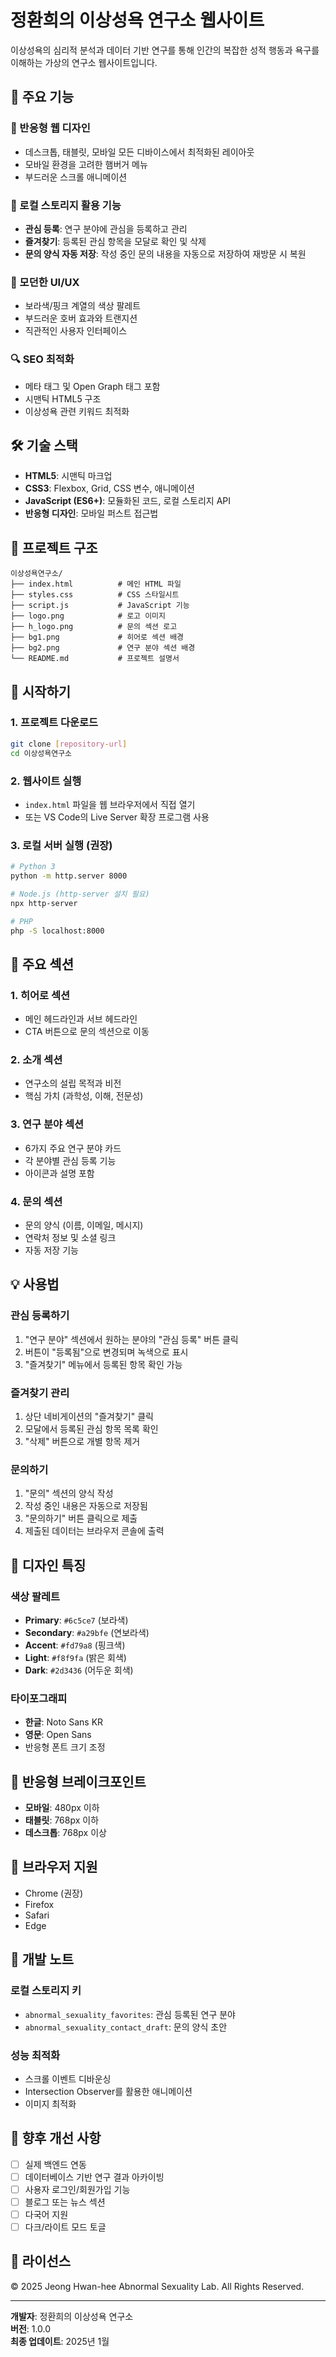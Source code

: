 # 정환희의 이상성욕 연구소 웹사이트

이상성욕의 심리적 분석과 데이터 기반 연구를 통해 인간의 복잡한 성적 행동과 욕구를 이해하는 가상의 연구소 웹사이트입니다.

## 🎯 주요 기능

### 📱 반응형 웹 디자인
- 데스크톱, 태블릿, 모바일 모든 디바이스에서 최적화된 레이아웃
- 모바일 환경을 고려한 햄버거 메뉴
- 부드러운 스크롤 애니메이션

### 💾 로컬 스토리지 활용 기능
- **관심 등록**: 연구 분야에 관심을 등록하고 관리
- **즐겨찾기**: 등록된 관심 항목을 모달로 확인 및 삭제
- **문의 양식 자동 저장**: 작성 중인 문의 내용을 자동으로 저장하여 재방문 시 복원

### 🎨 모던한 UI/UX
- 보라색/핑크 계열의 색상 팔레트
- 부드러운 호버 효과와 트랜지션
- 직관적인 사용자 인터페이스

### 🔍 SEO 최적화
- 메타 태그 및 Open Graph 태그 포함
- 시맨틱 HTML5 구조
- 이상성욕 관련 키워드 최적화

## 🛠️ 기술 스택

- **HTML5**: 시맨틱 마크업
- **CSS3**: Flexbox, Grid, CSS 변수, 애니메이션
- **JavaScript (ES6+)**: 모듈화된 코드, 로컬 스토리지 API
- **반응형 디자인**: 모바일 퍼스트 접근법

## 📁 프로젝트 구조

```
이상성욕연구소/
├── index.html          # 메인 HTML 파일
├── styles.css          # CSS 스타일시트
├── script.js           # JavaScript 기능
├── logo.png            # 로고 이미지
├── h_logo.png          # 문의 섹션 로고
├── bg1.png             # 히어로 섹션 배경
├── bg2.png             # 연구 분야 섹션 배경
└── README.md           # 프로젝트 설명서
```

## 🚀 시작하기

### 1. 프로젝트 다운로드
```bash
git clone [repository-url]
cd 이상성욕연구소
```

### 2. 웹사이트 실행
- `index.html` 파일을 웹 브라우저에서 직접 열기
- 또는 VS Code의 Live Server 확장 프로그램 사용

### 3. 로컬 서버 실행 (권장)
```bash
# Python 3
python -m http.server 8000

# Node.js (http-server 설치 필요)
npx http-server

# PHP
php -S localhost:8000
```

## 🧠 주요 섹션

### 1. 히어로 섹션
- 메인 헤드라인과 서브 헤드라인
- CTA 버튼으로 문의 섹션으로 이동

### 2. 소개 섹션
- 연구소의 설립 목적과 비전
- 핵심 가치 (과학성, 이해, 전문성)

### 3. 연구 분야 섹션
- 6가지 주요 연구 분야 카드
- 각 분야별 관심 등록 기능
- 아이콘과 설명 포함

### 4. 문의 섹션
- 문의 양식 (이름, 이메일, 메시지)
- 연락처 정보 및 소셜 링크
- 자동 저장 기능

## 💡 사용법

### 관심 등록하기
1. "연구 분야" 섹션에서 원하는 분야의 "관심 등록" 버튼 클릭
2. 버튼이 "등록됨"으로 변경되며 녹색으로 표시
3. "즐겨찾기" 메뉴에서 등록된 항목 확인 가능

### 즐겨찾기 관리
1. 상단 네비게이션의 "즐겨찾기" 클릭
2. 모달에서 등록된 관심 항목 목록 확인
3. "삭제" 버튼으로 개별 항목 제거

### 문의하기
1. "문의" 섹션의 양식 작성
2. 작성 중인 내용은 자동으로 저장됨
3. "문의하기" 버튼 클릭으로 제출
4. 제출된 데이터는 브라우저 콘솔에 출력

## 🎨 디자인 특징

### 색상 팔레트
- **Primary**: `#6c5ce7` (보라색)
- **Secondary**: `#a29bfe` (연보라색)
- **Accent**: `#fd79a8` (핑크색)
- **Light**: `#f8f9fa` (밝은 회색)
- **Dark**: `#2d3436` (어두운 회색)

### 타이포그래피
- **한글**: Noto Sans KR
- **영문**: Open Sans
- 반응형 폰트 크기 조정

## 📱 반응형 브레이크포인트

- **모바일**: 480px 이하
- **태블릿**: 768px 이하
- **데스크톱**: 768px 이상

## 🔧 브라우저 지원

- Chrome (권장)
- Firefox
- Safari
- Edge

## 📝 개발 노트

### 로컬 스토리지 키
- `abnormal_sexuality_favorites`: 관심 등록된 연구 분야
- `abnormal_sexuality_contact_draft`: 문의 양식 초안

### 성능 최적화
- 스크롤 이벤트 디바운싱
- Intersection Observer를 활용한 애니메이션
- 이미지 최적화

## 🚀 향후 개선 사항

- [ ] 실제 백엔드 연동
- [ ] 데이터베이스 기반 연구 결과 아카이빙
- [ ] 사용자 로그인/회원가입 기능
- [ ] 블로그 또는 뉴스 섹션
- [ ] 다국어 지원
- [ ] 다크/라이트 모드 토글

## 📄 라이선스

© 2025 Jeong Hwan-hee Abnormal Sexuality Lab. All Rights Reserved.

---

**개발자**: 정환희의 이상성욕 연구소  
**버전**: 1.0.0  
**최종 업데이트**: 2025년 1월 